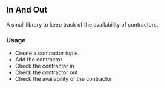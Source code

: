 ## In And Out

A small library to keep track of the availability of contractors.

### Usage

- Create a contractor tuple.
- Add the contractor
- Check the contractor in
- Check the contractor out
- Check the availability of the contractor
